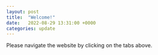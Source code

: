 ```yaml
---
layout: post
title:  "Welcome!"
date:   2022-08-29 13:31:00 +0000
categories: update
---
```


Please navigate the website by clicking on the tabs above.


